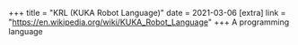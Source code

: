 +++
title = "KRL (KUKA Robot Language)"
date = 2021-03-06
[extra]
link = "https://en.wikipedia.org/wiki/KUKA_Robot_Language"
+++
A programming language

